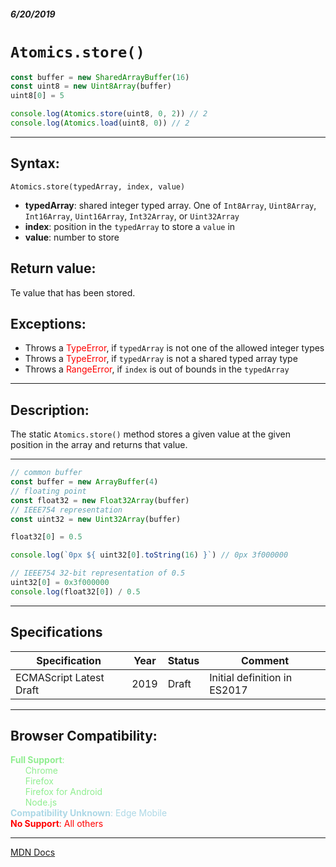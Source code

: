 ##### 6/20/2019
# `Atomics.store()`

```js
const buffer = new SharedArrayBuffer(16)
const uint8 = new Uint8Array(buffer)
uint8[0] = 5

console.log(Atomics.store(uint8, 0, 2)) // 2
console.log(Atomics.load(uint8, 0)) // 2
```

---

## Syntax:
`Atomics.store(typedArray, index, value)`

* **typedArray**: shared integer typed array.  One of `Int8Array`, `Uint8Array`, `Int16Array`, `Uint16Array`, `Int32Array`, or `Uint32Array`
* **index**: position in the `typedArray` to store a `value` in
* **value**: number to store

## Return value:
Te value that has been stored.

## Exceptions:
* Throws a <span style="color: red">TypeError</span>, if `typedArray` is not one of the allowed integer types
* Throws a <span style="color: red">TypeError</span>, if `typedArray` is not a shared typed array type
* Throws a <span style="color: red">RangeError</span>, if `index` is out of bounds in the `typedArray`

---

## Description:
The static `Atomics.store()` method stores a given value at the given position in the array and returns that value.

---

```js
// common buffer
const buffer = new ArrayBuffer(4)
// floating point
const float32 = new Float32Array(buffer)
// IEEE754 representation
const uint32 = new Uint32Array(buffer)

float32[0] = 0.5

console.log(`0px ${ uint32[0].toString(16) }`) // 0px 3f000000

// IEEE754 32-bit representation of 0.5
uint32[0] = 0x3f000000
console.log(float32[0]) / 0.5
```

---

## Specifications
| Specification | Year | Status | Comment |
|---|---|---|---|
| ECMAScript Latest Draft | 2019 | Draft | Initial definition in ES2017 |

---

## Browser Compatibility:
<span style="color: lightgreen">**Full Support**:  
  &nbsp; &nbsp; &nbsp; Chrome  
  &nbsp; &nbsp; &nbsp; Firefox  
  &nbsp; &nbsp; &nbsp; Firefox for Android  
  &nbsp; &nbsp; &nbsp; Node.js  
</span>
<span style="color: lightblue">**Compatibility Unknown**: Edge Mobile</span>  
<span style="color: red">**No Support**: All others</span>

---

[MDN Docs](https://developer.mozilla.org/en-US/docs/Web/JavaScript/Reference/Global_Objects/Atomics/store)